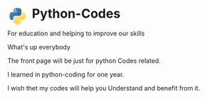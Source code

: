 # Python-Codes <img align="left" alt="python" width="45px" src="https://raw.githubusercontent.com/devicons/devicon/master/icons/python/python-original.svg" style="padding-right:10px;" />
For education and helping to improve our skills

What's up everybody

The front page will be just for python Codes related.

I learned in python-coding for one year.

I wish thet my codes will help you Understand and benefit from it.
